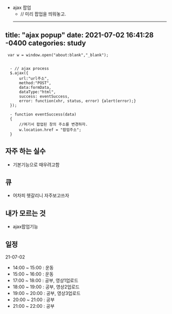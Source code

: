   - ajax 팝업
      - // 미리 팝업을 띄워놓고. 
     ---
title: "ajax popup"
date: 2021-07-02 16:41:28 -0400
categories: study
---
     var w = window.open("about:blank","_blank");


      - // ajax process
      $.ajax({
	      url:"url주소",
	      method:"POST",
	      data:formData,
	      dataType:"html",
	      success: eventSuccess,
	      error: function(xhr, status, error) {alert(error);}
      });

      - function eventSuccess(data)
      {
	      //여기서 팝업된 창의 주소를 변경하자.
	      w.location.href = "팝업주소";
      }
   
  
## 자주 하는 실수
- 기본기능으로 때우려고함
## 큐
- 어차피 헷갈리니 자주보고쓰자
## 내가 모르는 것
- ajax팝업기능
## 일정
21-07-02
- 14:00 ~ 15:00 : 운동
- 15:00 ~ 16:00 : 운동
- 17:00 ~ 18:00 : 공부, 영상1업로드
- 18:00 ~ 19:00 : 공부, 영상2업로드
- 19:00 ~ 20:00 : 공부, 영상3업로드
- 20:00 ~ 21:00 : 공부
- 21:00 ~ 22:00 : 공부
